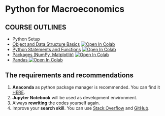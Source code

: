 # Python for Macroeconomics

## COURSE OUTLINES

- Python Setup
- [Object and Data Structure Basics](https://github.com/saeed-saffari/Python-for-Economics-2021-ATU/blob/main/BSc%20Macroeconomics/1.%20Data%20Structure%20Basic.ipynb) [![Open In Colab](https://colab.research.google.com/assets/colab-badge.svg)](https://colab.research.google.com/github/saeed-saffari/Python-for-Economics-2021-ATU/blob/main/BSc%20Macroeconomics/1.%20Data%20Structure%20Basic.ipynb)
- [Python Statements and Functions](https://github.com/saeed-saffari/Python-for-Economics-2021-ATU/blob/main/BSc%20Macroeconomics/2.%20Conditional%20Control%20and%20Function.ipynb) [![Open In Colab](https://colab.research.google.com/assets/colab-badge.svg)](https://colab.research.google.com/github/saeed-saffari/Python-for-Economics-2021-ATU/blob/main/BSc%20Macroeconomics/2.%20Conditional%20Control%20and%20Function.ipynb) 
- [Packages (NumPy, Matplotlib)](https://github.com/saeed-saffari/Python-for-Economics-2021-ATU/blob/main/BSc%20Macroeconomics/3.%20Packages.ipynb) [![Open In Colab](https://colab.research.google.com/assets/colab-badge.svg)](https://colab.research.google.com/github/saeed-saffari/Python-for-Economics-2021-ATU/blob/main/BSc%20Macroeconomics/3.%20Packages.ipynb)
- [Pandas ](https://github.com/saeed-saffari/Python-for-Economics-2021-ATU/blob/main/BSc%20Macroeconomics/4.%20Pandas.ipynb)[![Open In Colab](https://colab.research.google.com/assets/colab-badge.svg)](https://colab.research.google.com/github/saeed-saffari/Python-for-Economics-2021-ATU/blob/main/BSc%20Macroeconomics/4.%20Pandas.ipynb)


## The requirements and recommendations

1. **Anaconda** as python package manager is recommended. You can find it [HERE](https://www.anaconda.com/products/individual).
2. **Jupyter Notebook** will be used as development environment.
3. Always **rewriting** the codes yourself again.
4. Improve your **search skill**. You can use [Stack Overflow](https://stackoverflow.com/) and [GitHub](https://github.com/).
